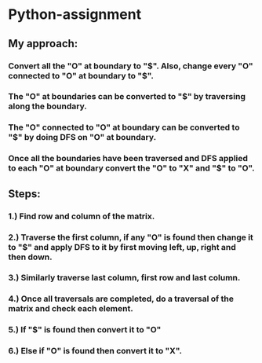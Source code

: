 # Python-assignment

## My approach:
### Convert all the "O" at boundary to "$". Also, change every "O" connected to "O" at boundary to "$".
### The "O" at boundaries can be converted to "$" by traversing along the boundary.
### The "O" connected to "O" at boundary can be converted to "$" by doing DFS on "O" at boundary.
### Once all the boundaries have been traversed and DFS applied to each "O" at boundary convert the "O" to "X" and "$" to "O".

## Steps:
### 1.) Find row and column of the matrix.
### 2.) Traverse the first column, if any "O" is found then change it to "$" and apply DFS to it by first moving left, up, right and then down.
### 3.) Similarly traverse last column, first row and last column.
### 4.) Once all traversals are completed, do a traversal of the matrix and check each element.
### 5.) If "$" is found then convert it to "O"
### 6.) Else if "O" is found then convert it to "X".

